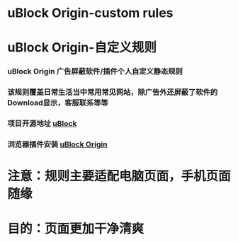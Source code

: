 # uBlock Origin-custom rules  
# uBlock Origin-自定义规则
### uBlock Origin 广告屏蔽软件/插件个人自定义静态规则  
### 该规则覆盖日常生活当中常用常见网站，除广告外还屏蔽了软件的Download显示，客服联系等等
### 项目开源地址 [uBlock](https://github.com/gorhill/uBlock/)
### 浏览器插件安装 [uBlock Origin](https://chrome.google.com/webstore/detail/ublock-origin/cjpalhdlnbpafiamejdnhcphjbkeiagm/)
# 注意：规则主要适配电脑页面，手机页面随缘
# 目的：页面更加干净清爽
